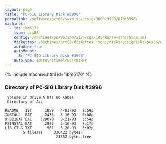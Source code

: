 ```yaml
---
layout: page
title: "PC-SIG Library Disk #3996"
permalink: /software/pcx86/sw/misc/pcsig/3000-3999/DISK3996/
machines:
  - id: ibm5170
    type: pcx86
    config: /machines/pcx86/ibm/5170/cga/1024kb/rev3/machine.xml
    diskettes: /machines/pcx86/diskettes.json,/disks/pcsigdisks/pcx86/diskettes.json
    autoGen: true
    autoMount:
      B: "PC-SIG Library Disk #3996"
    autoType: $date\r$time\rB:\rDIR\r
---
```


{% include machine.html id="ibm5170" %}

### Directory of PC-SIG Library Disk #3996

     Volume in drive A has no label
     Directory of A:\

    README   1ST      1859   4-03-93   9:59p
    INSTALL  BAT      2436   3-16-93   8:08p
    XF821DAT EXE    329079   3-21-93   3:54p
    F8INSTAL BAT      2097   3-16-93   8:17p
    LIB_CTLG TXT       951   3-20-93   6:02p
            5 file(s)     336422 bytes
                           23552 bytes free
